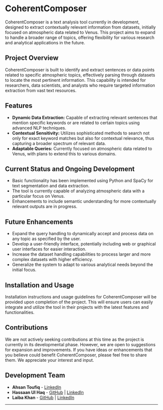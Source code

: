 # CoherentComposer
CoherentComposer is a text analysis tool currently in development, designed to extract contextually relevant information from datasets, initially focused on atmospheric data related to Venus. This project aims to expand to handle a broader range of topics, offering flexibility for various research and analytical applications in the future.

## Project Overview
CoherentComposer is built to identify and extract sentences or data points related to specific atmospheric topics, effectively parsing through datasets to locate the most pertinent information. This capability is intended for researchers, data scientists, and analysts who require targeted information extraction from vast text resources.

## Features
- **Dynamic Data Extraction:** Capable of extracting relevant sentences that mention specific keywords or are related to certain topics using advanced NLP techniques.
- **Contextual Sensitivity:** Utilizes sophisticated methods to search not only for exact keyword matches but also for contextual relevance, thus capturing a broader spectrum of relevant data.
- **Adaptable Queries:** Currently focused on atmospheric data related to Venus, with plans to extend this to various domains.

## Current Status and Ongoing Development
- Basic functionality has been implemented using Python and SpaCy for text segmentation and data extraction.
- The tool is currently capable of analyzing atmospheric data with a particular focus on Venus.
- Enhancements to include semantic understanding for more contextually relevant outputs are in progress.

## Future Enhancements
- Expand the query handling to dynamically accept and process data on any topic as specified by the user.
- Develop a user-friendly interface, potentially including web or graphical user interfaces for easier interaction.
- Increase the dataset handling capabilities to process larger and more complex datasets with higher efficiency.
- Generalize the system to adapt to various analytical needs beyond the initial focus.

## Installation and Usage
Installation instructions and usage guidelines for CoherentComposer will be provided upon completion of the project. This will ensure users can easily integrate and utilize the tool in their projects with the latest features and functionalities.

## Contributions
We are not actively seeking contributions at this time as the project is currently in its developmental phase. However, we are open to suggestions for expansion and improvements. If you have ideas or enhancements that you believe could benefit CoherentComposer, please feel free to share them. We appreciate your interest and input.

## Development Team

- **Ahsan Toufiq** - [LinkedIn](https://www.linkedin.com/in/muhammad-ahsan-739ba6248?lipi=urn%3Ali%3Apage%3Ad_flagship3_profile_view_base_contact_details%3BBd8CBGnlRt%2B54Fl48D6J2A%3D%3D)
- **Hassaan Ul Haq** - [GitHub](https://github.com/SyedHassanUlHaq) | [LinkedIn](https://www.linkedin.com/in/syed-hassan-ul-haq-851446247/)
- **Laiba Khan** - [GitHub](https://github.com/LaibaKhan1) | [LinkedIn](https://www.linkedin.com/in/laiba-khan-34833522b/)
---